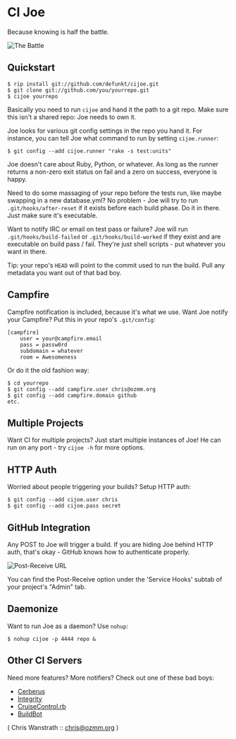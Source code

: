 CI Joe
======

Because knowing is half the battle.

![The Battle](http://img.skitch.com/20090805-g4a2qhttwij8n2jr9t552efn3k.png)
 
Quickstart
----------
    
    $ rip install git://github.com/defunkt/cijoe.git
    $ git clone git://github.com/you/yourrepo.git
    $ cijoe yourrepo

Basically you need to run `cijoe` and hand it the path to a git 
repo. Make sure this isn't a shared repo: Joe needs to own it.

Joe looks for various git config settings in the repo you hand it. For
instance, you can tell Joe what command to run by setting
`cijoe.runner`:

    $ git config --add cijoe.runner "rake -s test:units"
    
Joe doesn't care about Ruby, Python, or whatever. As long as the
runner returns a non-zero exit status on fail and a zero on success,
everyone is happy.

Need to do some massaging of your repo before the tests run, like
maybe swapping in a new database.yml? No problem - Joe will try to
run `.git/hooks/after-reset` if it exists before each build phase. 
Do it in there. Just make sure it's executable.

Want to notify IRC or email on test pass or failure? Joe will run
`.git/hooks/build-failed` or `.git/hooks/build-worked` if they exist
and are executable on build pass / fail. They're just shell scripts -
put whatever you want in there.

Tip: your repo's `HEAD` will point to the commit used to run the
build. Pull any metadata you want out of that bad boy.


Campfire
--------

Campfire notification is included, because it's what we use. Want Joe
notify your Campfire? Put this in your repo's `.git/config`:

    [campfire]
    	user = your@campfire.email
    	pass = passw0rd
    	subdomain = whatever
    	room = Awesomeness

Or do it the old fashion way:

    $ cd yourrepo
    $ git config --add campfire.user chris@ozmm.org
    $ git config --add campfire.domain github
    etc.


Multiple Projects
-----------------

Want CI for multiple projects? Just start multiple instances of Joe! 
He can run on any port - try `cijoe -h` for more options.


HTTP Auth
---------

Worried about people triggering your builds? Setup HTTP auth:

    $ git config --add cijoe.user chris
    $ git config --add cijoe.pass secret


GitHub Integration
------------------

Any POST to Joe will trigger a build. If you are hiding Joe behind
HTTP auth, that's okay - GitHub knows how to authenticate properly.

![Post-Receive URL](http://img.skitch.com/20090806-d2bxrk733gqu8m11tf4kyir5d8.png)
 
You can find the Post-Receive option under the 'Service Hooks' subtab
of your project's "Admin" tab.


Daemonize
---------

Want to run Joe as a daemon? Use `nohup`:

    $ nohup cijoe -p 4444 repo &


Other CI Servers
----------------

Need more features? More notifiers? Check out one of these bad boys:

* [Cerberus](http://cerberus.rubyforge.org/)
* [Integrity](http://integrityapp.com/)
* [CruiseControl.rb](http://cruisecontrolrb.thoughtworks.com/)
* [BuildBot](http://buildbot.net/trac)

( Chris Wanstrath :: chris@ozmm.org )
